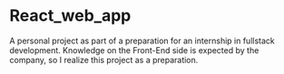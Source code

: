 # React_web_app
A personal project as part of a preparation for an internship in fullstack development. Knowledge on the Front-End side is expected by the company, so I realize this project as a preparation.
